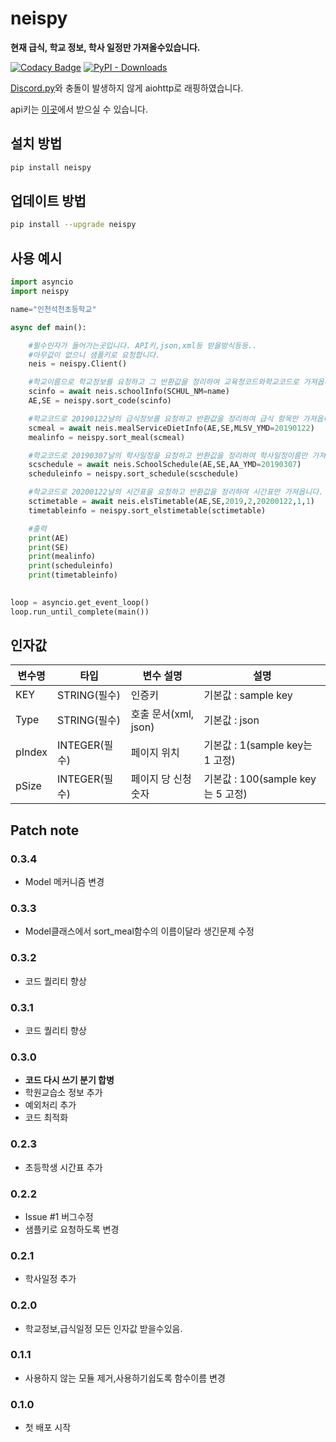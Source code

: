 # neispy

**현재 급식, 학교 정보, 학사 일정만 가져올수있습니다.**  

[![Codacy Badge](https://api.codacy.com/project/badge/Grade/26f53a7e434c4f079415ab23cb51700d)](https://app.codacy.com/manual/SaidBySolo/neispy/dashboard)
[![PyPI - Downloads](https://img.shields.io/pypi/dm/neispy)](https://pypi.org/project/neispy/)

[Discord.py](https://github.com/Rapptz/discord.py)와 충돌이 발생하지 않게 aiohttp로 래핑하였습니다.

api키는 [이곳](https://open.neis.go.kr/portal/guide/actKeyPage.do)에서 받으실 수 있습니다.    

## 설치 방법

```sh
pip install neispy
```

## 업데이트 방법

```sh
pip install --upgrade neispy
```

## 사용 예시

```py
import asyncio
import neispy

name="인천석천초등학교"

async def main():

    #필수인자가 들어가는곳입니다. API키,json,xml등 받을방식등등..
    #아무값이 없으니 샘플키로 요청합니다.
    neis = neispy.Client()

    #학교이름으로 학교정보를 요청하고 그 반환값을 정리하여 교육청코드와학교코드로 가져옵니다.
    scinfo = await neis.schoolInfo(SCHUL_NM=name)
    AE,SE = neispy.sort_code(scinfo)

    #학교코드로 20190122날의 급식정보를 요청하고 반환값을 정리하여 급식 항목만 가져옵니다.
    scmeal = await neis.mealServiceDietInfo(AE,SE,MLSV_YMD=20190122)
    mealinfo = neispy.sort_meal(scmeal)

    #학교코드로 20190307날의 학사일정을 요청하고 반환값을 정리하여 학사일정이름만 가져옵니다.
    scschedule = await neis.SchoolSchedule(AE,SE,AA_YMD=20190307)
    scheduleinfo = neispy.sort_schedule(scschedule)

    #학교코드로 20200122날의 시간표을 요청하고 반환값을 정리하여 시간표만 가져옵니다.
    sctimetable = await neis.elsTimetable(AE,SE,2019,2,20200122,1,1)
    timetableinfo = neispy.sort_elstimetable(sctimetable)

    #출력
    print(AE)
    print(SE)
    print(mealinfo)
    print(scheduleinfo)
    print(timetableinfo)
    

loop = asyncio.get_event_loop()
loop.run_until_complete(main())
```

## 인자값

|변수명|타입|변수 설명|설명|
|---|-----|------|---------|
|KEY|STRING(필수)|인증키|기본값 : sample key|
|Type|STRING(필수)|호출 문서(xml, json)|기본값 : json|
|pIndex|INTEGER(필수)|페이지 위치|기본값 : 1(sample key는 1 고정)|
|pSize|INTEGER(필수)|페이지 당 신청 숫자|기본값 : 100(sample key는 5 고정)|

## Patch note

### 0.3.4

* Model 메커니즘 변경

### 0.3.3

* Model클래스에서 sort_meal함수의 이름이달라 생긴문제 수정

### 0.3.2

* 코드 퀄리티 향상

### 0.3.1

* 코드 퀄리티 향상

### 0.3.0

* **코드 다시 쓰기 분기 합병**
* 학원교습소 정보 추가
* 예외처리 추가
* 코드 최적화

### 0.2.3

* 초등학생 시간표 추가

### 0.2.2

* Issue #1 버그수정
* 샘플키로 요청하도록 변경

### 0.2.1

* 학사일정 추가

### 0.2.0

* 학교정보,급식일정 모든 인자값 받을수있음.

### 0.1.1

* 사용하지 않는 모듈 제거,사용하기쉽도록 함수이름 변경

### 0.1.0

* 첫 배포 시작
